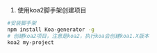 1. 使用koa2脚手架创建项目
```sh
#安装脚手架
npm install Koa-generator -g
# 创建koa2项目，注意是koa2，执行koa会创建koa1.X版本
koa2 my-project
```



